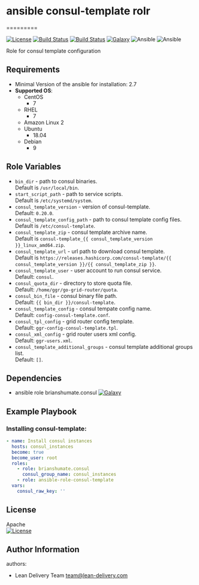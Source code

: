 # ansible consul-template rolr
=========

[![License](https://img.shields.io/badge/license-Apache-green.svg?style=flat)](https://raw.githubusercontent.com/lean-delivery/ansible-role-consul-template/master/LICENSE)
[![Build Status](https://travis-ci.org/lean-delivery/ansible-role-consul-template.svg?branch=master)](https://travis-ci.org/lean-delivery/ansible-role-consul-template)
[![Build Status](https://gitlab.com/lean-delivery/ansible-role-consul-template/badges/master/pipeline.svg)](https://gitlab.com/lean-delivery/ansible-role-consul-template/pipelines)
[![Galaxy](https://img.shields.io/badge/galaxy-lean__delivery.consul__template-blue.svg)](https://galaxy.ansible.com/lean_delivery/consul-template)
![Ansible](https://img.shields.io/ansible/role/d/42597.svg)
![Ansible](https://img.shields.io/badge/dynamic/json.svg?label=min_ansible_version&url=https%3A%2F%2Fgalaxy.ansible.com%2Fapi%2Fv1%2Froles%2F42597%2F&query=$.min_ansible_version)

Role for consul template configuration

Requirements
------------

 - Minimal Version of the ansible for installation: 2.7
 - **Supported OS**:
   - CentOS
     - 7
   - RHEL
     - 7
   - Amazon Linux 2
   - Ubuntu
     - 18.04
   - Debian
     - 9

Role Variables
--------------

  - `bin_dir` - path to consul binaries.   
    Default is `/usr/local/bin`.
  - `start_script_path` - path to service scripts.   
    Default is `/etc/systemd/system`.
  - `consul_template_version` - version of consul-template.   
    Default: `0.20.0`.
  - `consul_template_config_path` - path to consul template config files.   
    Default is `/etc/consul-template`.
  - `consul_template_zip` - consul template archive name.   
    Default is `consul-template_{{ consul_template_version }}_linux_amd64.zip`.
  - `consul_template_url` - url path to download consul template.   
    Default is `https://releases.hashicorp.com/consul-template/{{ consul_template_version }}/{{ consul_template_zip }}`.
  - `consul_template_user` - user account to run consul service.   
    Default: `consul`.
  - `consul_quota_dir` - directory to store quota file.   
    Default: `/home/ggr/go-grid-router/quota`.
  - `consul_bin_file` - consul binary file path.   
    Default: `{{ bin_dir }}/consul-template`.
  - `consul_template_config` - consul tempate config name.   
    Default: `config-consul-template.conf`.
  - `consul_tpl_config` - grid router config template.   
    Default: `ggr-config-consul-template.tpl`.
  - `consul_xml_config` - grid router users xml config.   
    Default: `ggr-users.xml`.
  - `consul_template_additional_groups` - consul template additional groups list.   
    Default: `[]`.


Dependencies
------------

 - ansible role brianshumate.consul  [![Galaxy](https://img.shields.io/badge/galaxy-brianshumate.consul-blue.svg)](https://galaxy.ansible.com/brianshumate/consul)

Example Playbook
----------------

### Installing consul-template:
```yaml
- name: Install consul instances
  hosts: consul_instances
  become: true
  become_user: root
  roles:
    - role: brianshumate.consul
      consul_group_name: consul_instances
    - role: ansible-role-consul-template
  vars:
    consul_raw_key: ''
```

License
-------
Apache   
[![License](https://img.shields.io/badge/license-Apache-green.svg?style=flat)](https://raw.githubusercontent.com/lean-delivery/ansible-role-consul-template/master/LICENSE)

Author Information
------------------

authors:
  - Lean Delivery Team <team@lean-delivery.com>
